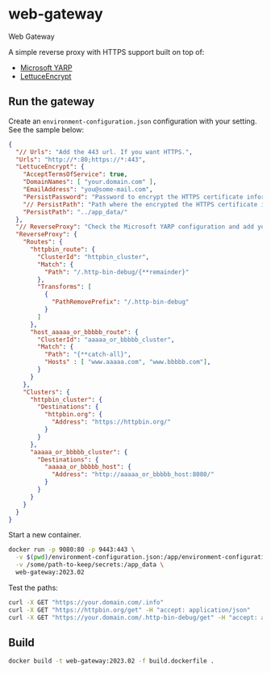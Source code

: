 # web-gateway
Web Gateway

A simple reverse proxy with HTTPS support built on top of:
* [Microsoft YARP](https://github.com/microsoft/reverse-proxy)
* [LettuceEncrypt](https://github.com/natemcmaster/LettuceEncrypt)


## Run the gateway

Create an `environment-configuration.json` configuration with your setting. See the sample below:

``` json
{
  "// Urls": "Add the 443 url. If you want HTTPS.",
  "Urls": "http://*:80;https://*:443",
  "LettuceEncrypt": {
    "AcceptTermsOfService": true,
    "DomainNames": [ "your.domain.com" ],
    "EmailAddress": "you@some-mail.com",
    "PersistPassword": "Password to encrypt the HTTPS certificate information",
    "// PersistPath": "Path where the encrypted the HTTPS certificate information is stored. Defaults to ../app_data/",
    "PersistPath": "../app_data/"
  },
  "// ReverseProxy": "Check the Microsoft YARP configuration and add your proxy configurations",
  "ReverseProxy": {
    "Routes": {
      "httpbin_route": {
        "ClusterId": "httpbin_cluster",
        "Match": {
          "Path": "/.http-bin-debug/{**remainder}"
        },
        "Transforms": [
          {
            "PathRemovePrefix": "/.http-bin-debug"
          }
        ]
      },
      "host_aaaaa_or_bbbbb_route": {
        "ClusterId": "aaaaa_or_bbbbb_cluster",
        "Match": {
          "Path": "{**catch-all}",
          "Hosts" : [ "www.aaaaa.com", "www.bbbbb.com"],
        }
      }
    },
    "Clusters": {
      "httpbin_cluster": {
        "Destinations": {
          "httpbin.org": {
            "Address": "https://httpbin.org/"
          }
        }
      },
      "aaaaa_or_bbbbb_cluster": {
        "Destinations": {
          "aaaaa_or_bbbbb_host": {
            "Address": "http://aaaaa_or_bbbbb_host:8080/"
          }
        }
      }
    }
  }
}
```

Start a new container.

``` sh
docker run -p 9080:80 -p 9443:443 \
  -v $(pwd)/environment-configuration.json:/app/environment-configuration.json \
  -v /some/path-to-keep/secrets:/app_data \
  web-gateway:2023.02
```

Test the paths:

``` sh
curl -X GET "https://your.domain.com/.info"
curl -X GET "https://httpbin.org/get" -H "accept: application/json"
curl -X GET "https://your.domain.com/.http-bin-debug/get" -H "accept: application/json"

```

## Build

``` sh
docker build -t web-gateway:2023.02 -f build.dockerfile .
```

